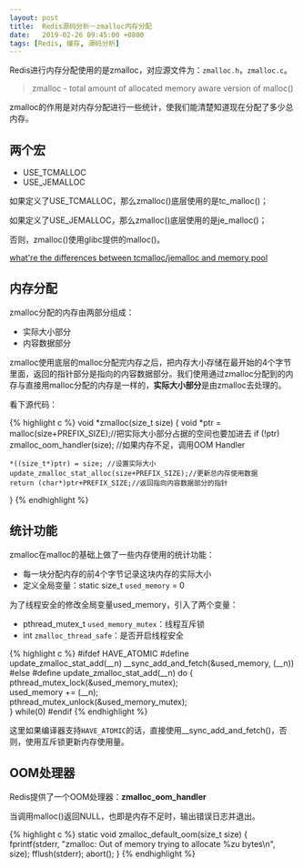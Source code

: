 ```yaml
---
layout: post
title:  Redis源码分析－zmalloc内存分配
date:   2019-02-26 09:45:00 +0800
tags: [Redis, 缓存, 源码分析]
---
```


Redis进行内存分配使用的是zmalloc，对应源文件为：`zmalloc.h`，`zmalloc.c`。

> zmalloc - total amount of allocated memory aware version of malloc()

zmalloc的作用是对内存分配进行一些统计，使我们能清楚知道现在分配了多少总内存。

## 两个宏

- USE_TCMALLOC
- USE_JEMALLOC

如果定义了USE_TCMALLOC，那么zmalloc()底层使用的是tc_malloc()；

如果定义了USE_JEMALLOC，那么zmalloc()底层使用的是je_malloc()；

否则，zmalloc()使用glibc提供的malloc()。

[what're the differences between tcmalloc/jemalloc and memory pool](https://stackoverflow.com/questions/9866145/whatre-the-differences-between-tcmalloc-jemalloc-and-memory-pool)

## 内存分配

zmalloc分配的内存由两部分组成：
- 实际大小部分
- 内容数据部分

zmalloc使用底层的malloc分配完内存之后，把内存大小存储在最开始的4个字节里面，返回的指针部分是指向的内容数据部分。我们使用通过zmalloc分配到的内存与直接用malloc分配的内存是一样的，**实际大小部分**是由zmalloc去处理的。

看下源代码：

{% highlight c %}
void *zmalloc(size_t size) {
    void *ptr = malloc(size+PREFIX_SIZE);//把实际大小部分占据的空间也要加进去
    if (!ptr) zmalloc_oom_handler(size); //如果内存不足，调用OOM Handler
    
    *((size_t*)ptr) = size; //设置实际大小
    update_zmalloc_stat_alloc(size+PREFIX_SIZE);//更新总内存使用数据
    return (char*)ptr+PREFIX_SIZE;//返回指向内容数据部分的指针
}
{% endhighlight %}

## 统计功能

zmalloc在malloc的基础上做了一些内存使用的统计功能：
* 每一块分配内存的前4个字节记录这块内存的实际大小
* 定义全局变量：static size_t `used_memory` = 0

为了线程安全的修改全局变量used_memory，引入了两个变量：
* pthread_mutex_t `used_memory_mutex`：线程互斥锁
* int `zmalloc_thread_safe`：是否开启线程安全

{% highlight c %}
#ifdef HAVE_ATOMIC
#define update_zmalloc_stat_add(__n) __sync_add_and_fetch(&used_memory, (__n))
#else
#define update_zmalloc_stat_add(__n) do { \
    pthread_mutex_lock(&used_memory_mutex); \
    used_memory += (__n); \
    pthread_mutex_unlock(&used_memory_mutex); \
} while(0)
#endif
{% endhighlight %}

这里如果编译器支持`HAVE_ATOMIC`的话，直接使用__sync_add_and_fetch()，否则，使用互斥锁更新内存使用量。

## OOM处理器

Redis提供了一个OOM处理器：**zmalloc_oom_handler**

当调用malloc()返回NULL，也即是内存不足时，输出错误日志并退出。

{% highlight c %}
static void zmalloc_default_oom(size_t size) {
    fprintf(stderr, "zmalloc: Out of memory trying to allocate %zu bytes\n",
        size);
    fflush(stderr);
    abort();
}
{% endhighlight %}